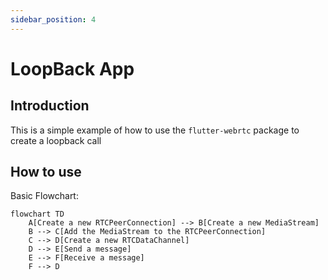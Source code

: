 ```yaml
---
sidebar_position: 4
---
```


# LoopBack App

## Introduction

This is a simple example of how to use the `flutter-webrtc` package to create a loopback call

## How to use

Basic Flowchart:

```mermaid
flowchart TD
    A[Create a new RTCPeerConnection] --> B[Create a new MediaStream]
    B --> C[Add the MediaStream to the RTCPeerConnection]
    C --> D[Create a new RTCDataChannel]
    D --> E[Send a message]
    E --> F[Receive a message]
    F --> D
```